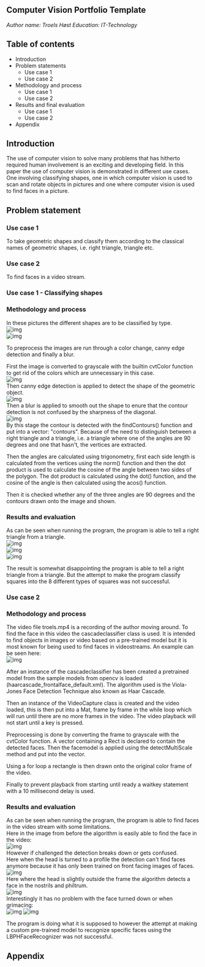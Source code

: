 ## Computer Vision Portfolio Template

*Author name: Troels Høst*
*Education: IT-Technology*

## Table of contents

* Introduction
* Problem statements
    * Use case 1
    * Use case 2
* Methodology and process
    * Use case 1
    * Use case 2
* Results and final evaluation
    * Use case 1
    * Use case 2
* Appendix

## Introduction

<p>The use of computer vision to solve many problems that has hitherto required human involvement is an exciting and developing field.
In this paper the use of computer vision is demonstrated in different use cases. One involving classifying shapes,
one in which computer vision is used to scan and rotate objects in pictures and one where computer vision is used to find faces in a picture.</p>

## Problem statement

### Use case 1

To take geometric shapes and classify them according to the classical names of geometric shapes, i.e. right triangle, triangle etc.

### Use case 2

To find faces in a video stream.

### Use case 1 - Classifying shapes

### Methodology and process

In these pictures the different shapes are to be classified by type.<br>
![img](right%20triangle.PNG)<br>
![img](triangle.PNG)<br>

To preprocess the images are run through a color change, canny edge detection and finally a blur.

First the image is converted to grayscale with the builtin cvtColor function to get rid of the colors which are unnecessary in this case.<br>
![img](gray.PNG)<br>
Then canny edge detection is applied to detect the shape of the geometric object.<br>
![img](edges.PNG)<br>
Then a blur is applied to smooth out the shape to enure that the contour detection is not confused by the sharpness of the diagonal.<br>
![img](blur.PNG)<br>
By this stage the contour is detected with the findContours() function and put into a vector: "contours".
Because of the need to distinguish between a right triangle and a triangle, i.e. a triangle where one of the angles are 90 degrees and one that hasn't,
the vertices are extracted.

Then the angles are calculated using trigonometry, first each side length is calculated from the
vertices using the norm() function and then the dot product is used to calculate the cosine of the angle between two sides of the
polygon. The dot product is calculated using the dot() function, and the cosine of the angle is then calculated using the acos() function.

Then it is checked whether any of the three angles are 90 degrees and the contours drawn onto the image and shown.

### Results and evaluation

As can be seen when running the program, the program is able to tell a right triangle from a triangle.<br>
![img](isrighttriangle.PNG)<br>
![img](notrighttriangle.PNG)<br>
![img](contours.PNG)<br>

The result is somewhat disappointing the program is able to tell a right triangle from a triangle. But the attempt to make the program classify squares
into the 8 different types of squares was not successful.

### Use case 2

### Methodology and process

The video file troels.mp4 is a recording of the author moving around. To find the face in this video the cascadeclassifier class is used.
It is intended to find objects in images or video based on a pre-trained model but it is most known for being used to find faces in videostreams.
An example can be seen here:<br>
![img](headfront.png)<br>

After an instance of the cascadeclassifier has been created a pretrained model from the sample models from opencv is loaded (haarcascade_frontalface_default.xml).
The algorithm used is the Viola-Jones Face Detection Technique also known as Haar Cascade.

Then an instance of the VideoCapture class is created and the video loaded, this is then put into a Mat, frame by frame in the while loop which will run until there are no more frames in the video. The video playback will not start until a key is pressed.

Preprocessing is done by converting the frame to grayscale with the cvtColor function. 
A vector containing a Rect is declared to contain the detected faces.
Then the facemodel is applied using the detectMultiScale method and put into the vector.

Using a for loop a rectangle is then drawn onto the original color frame of the video.

Finally to prevent playback from starting until ready a waitkey statement with a 10 millisecond delay is used.

### Results and evaluation

As can be seen when running the program, the program is able to find faces in the video stream with some limitations.<br>
Here in the image from before the algorithm is easily able to find the face in the video:<br>
![img](headfront.png)<br>
However if challenged the detection breaks down or gets confused.<br>
Here when the head is turned to a profile the detection can't find faces anymore because it has only been trained on front facing images of faces.<br>
![img](headturned.png)<br>
Here where the head is slightly outside the frame the algorithm detects a face in the nostrils and philtrum.<br>
![img](headoutside.png)<br>
Interestingly it has no problem with the face turned down or when grimacing:<br>
![img](headdown.png)
![img](headgrimacing.png)<br>

The program is doing what it is supposed to however the attempt at making a custom pre-trained model to recognize specific faces using the LBPHFaceRecognizer was not successful.


## Appendix
